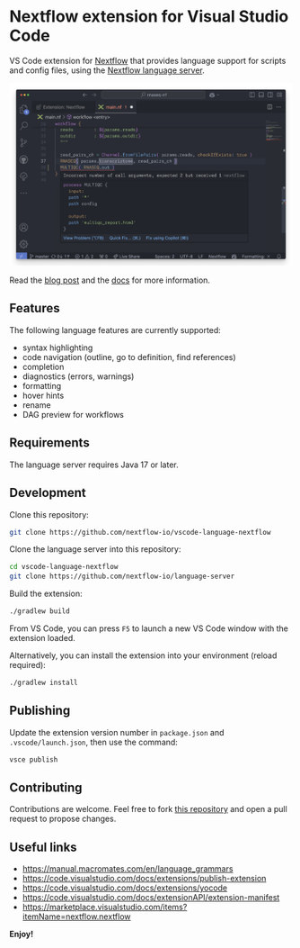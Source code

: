 # Nextflow extension for Visual Studio Code

VS Code extension for [Nextflow](https://www.nextflow.io/) that provides language support for scripts and config files, using the [Nextflow language server](https://github.com/nextflow-io/language-server).

![nextflow vscode extension](images/vscode-nextflow.png)

Read the [blog post](https://seqera.io/blog/modernizing-nextflow-developer-experience/) and the [docs](https://nextflow.io/docs/latest/vscode.html) for more information.

## Features

The following language features are currently supported:

- syntax highlighting
- code navigation (outline, go to definition, find references)
- completion
- diagnostics (errors, warnings)
- formatting
- hover hints
- rename
- DAG preview for workflows

## Requirements

The language server requires Java 17 or later.

## Development

Clone this repository:

```bash
git clone https://github.com/nextflow-io/vscode-language-nextflow
```

Clone the language server into this repository:

```bash
cd vscode-language-nextflow
git clone https://github.com/nextflow-io/language-server
```

Build the extension:

```bash
./gradlew build
```

From VS Code, you can press `F5` to launch a new VS Code window with the extension loaded.

Alternatively, you can install the extension into your environment (reload required):

```bash
./gradlew install
```

## Publishing

Update the extension version number in `package.json` and `.vscode/launch.json`, then use the command:

```bash
vsce publish
```

## Contributing

Contributions are welcome. Feel free to fork [this repository](https://github.com/nextflow-io/vscode-language-nextflow) and open a pull request to propose changes.

## Useful links

* https://manual.macromates.com/en/language_grammars
* https://code.visualstudio.com/docs/extensions/publish-extension
* https://code.visualstudio.com/docs/extensions/yocode
* https://code.visualstudio.com/docs/extensionAPI/extension-manifest
* https://marketplace.visualstudio.com/items?itemName=nextflow.nextflow

**Enjoy!**
